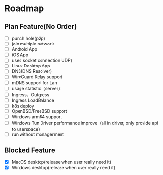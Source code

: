 # Roadmap

## Plan Feature(No Order)
- [ ] punch hole(p2p)
- [ ] join multiple network
- [ ] Android App
- [ ] iOS App
- [ ] used socket connection(UDP)
- [ ] Linux Desktop App
- [ ] DNS(DNS Resolver)
- [ ] WireGuard Relay support
- [ ] mDNS support for Lan
- [ ] usage statistic（server）
- [ ] Ingress、Outgress
- [ ] Ingress LoadBalance
- [ ] k8s deploy
- [ ] OpenBSD/FreeBSD support
- [ ] Windows arm64 support
- [ ] Windows Tun Driver performance improve（all in driver, only provide api to userspace）
- [ ] run without managerment

## Blocked Feature
- [x] MacOS desktop(release when user really need it)
- [x] Windows desktop(release when user really need it)

